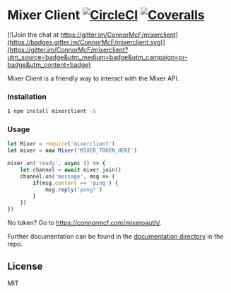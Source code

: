 # Mixer Client [![CircleCI](https://img.shields.io/circleci/project/github/ConnorMcF/mixerclient.svg)](https://circleci.com/gh/ConnorMcF/mixerclient) [![Coveralls](https://img.shields.io/coveralls/ConnorMcF/mixerclient.svg)](https://coveralls.io/github/ConnorMcF/mixerclient?branch=master)

[![Join the chat at https://gitter.im/ConnorMcF/mixerclient](https://badges.gitter.im/ConnorMcF/mixerclient.svg)](https://gitter.im/ConnorMcF/mixerclient?utm_source=badge&utm_medium=badge&utm_campaign=pr-badge&utm_content=badge)

Mixer Client is a friendly way to interact with the Mixer API.

### Installation

```sh
$ npm install mixerclient -S
```

### Usage
```js
let Mixer = require('mixerclient')
let mixer = new Mixer('MIXER_TOKEN_HERE')

mixer.on('ready', async () => {
	let channel = await mixer.join()
	channel.on('message', msg => {
	    if(msg.content == 'ping') {
	        msg.reply('pong!')
        }
    })
})
```
No token? Go to https://connormcf.com/mixeroauth/.

Further documentation can be found in the [documentation directory](https://github.com/ConnorMcF/mixerclient/tree/master/docs) in the repo.

License
----

MIT